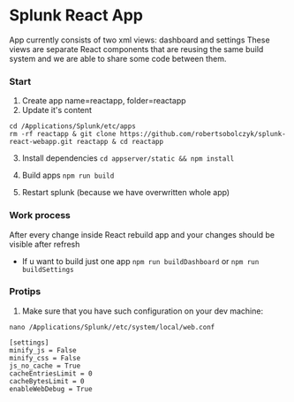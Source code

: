 # Splunk React App

App currently consists of two xml views: dashboard and settings
These views are separate React components that are reusing the same build system and we are able to share some code between them.

### Start

1. Create app name=reactapp, folder=reactapp
2. Update it's content

```
cd /Applications/Splunk/etc/apps
rm -rf reactapp & git clone https://github.com/robertsobolczyk/splunk-react-webapp.git reactapp & cd reactapp
```


3. Install dependencies
`cd appserver/static && npm install`

4. Build apps `npm run build`

5. Restart splunk (because we have overwritten whole app)

### Work process

After every change inside React rebuild app and your changes should be visible after refresh

* If u want to build just one app `npm run buildDashboard` or `npm run buildSettings`



### Protips

1. Make sure that you have such configuration on your dev machine:
```
nano /Applications/Splunk//etc/system/local/web.conf

[settings]
minify_js = False
minify_css = False
js_no_cache = True
cacheEntriesLimit = 0
cacheBytesLimit = 0
enableWebDebug = True
```

